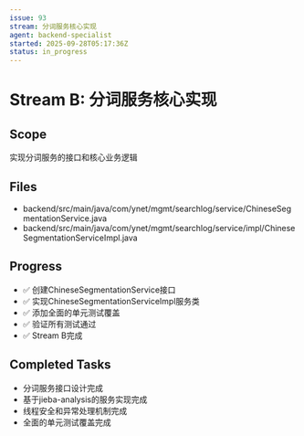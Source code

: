 ```yaml
---
issue: 93
stream: 分词服务核心实现
agent: backend-specialist
started: 2025-09-28T05:17:36Z
status: in_progress
---
```


# Stream B: 分词服务核心实现

## Scope
实现分词服务的接口和核心业务逻辑

## Files
- backend/src/main/java/com/ynet/mgmt/searchlog/service/ChineseSegmentationService.java
- backend/src/main/java/com/ynet/mgmt/searchlog/service/impl/ChineseSegmentationServiceImpl.java

## Progress
- ✅ 创建ChineseSegmentationService接口
- ✅ 实现ChineseSegmentationServiceImpl服务类
- ✅ 添加全面的单元测试覆盖
- ✅ 验证所有测试通过
- ✅ Stream B完成

## Completed Tasks
- 分词服务接口设计完成
- 基于jieba-analysis的服务实现完成
- 线程安全和异常处理机制完成
- 全面的单元测试覆盖完成